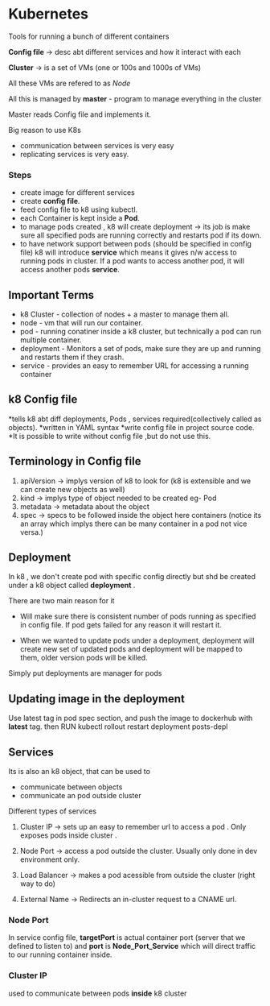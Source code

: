 # Kubernetes

Tools for running a bunch of different containers

**Config file** -> desc abt different services and how it interact with each

**Cluster** -> is a set of VMs (one or 100s and 1000s of VMs)

All these VMs are refered to as _Node_

All this is managed by **master** - program to manage everything in the cluster

Master reads Config file and implements it.

Big reason to use K8s

* communication between services is very easy
* replicating services is very easy.

### Steps

* create image for different services
* create **config file**.
* feed config file to k8 using kubectl.
* each Container is kept inside a **Pod**.
* to manage pods created , k8 will create deployment -> its job is make sure all specified pods are running correctly and restarts pod if its down.
* to have network support between pods (should be specified in config file)
k8 will introduce **service** which means it gives n/w access to running pods in cluster.
If a pod wants to access another pod, it will access another pods **service**.

## Important Terms
* k8 Cluster - collection of nodes + a master to manage them all.
* node - vm that will run our container.
* pod - running conatiner inside a k8 cluster, but technically a pod can run multiple container.
* deployment - Monitors a set of pods, make sure they are up and running and restarts them if they crash.
* service - provides an easy to remember URL for accessing a running container

## k8 Config file

*tells k8 abt diff deployments, Pods , services required(collectively called as objects).
*written in YAML syntax
*write config file in project source code.
*It is possible to write without config file ,but do not use this.

## Terminology in Config file

1. apiVersion -> implys version of k8 to look for (k8 is extensible and we can create new objects as well)
1. kind -> implys type of object needed to be created eg- Pod
1. metadata -> metadata about the object
1. spec -> specs to be followed inside the object
here containers (notice its an array which implys there can be many container in a pod not vice versa.) 


## Deployment
In k8 , we don't create pod with specific config directly but shd be created under a k8 object called **deployment** .

There are two main reason for it 

* Will make sure there is consistent number of pods running as specified in config file. If pod gets failed for any reason it will restart it.

* When we wanted to update pods under a deployment, deployment will create new set of updated pods and deployment will be mapped to them, older version pods will be killed.


Simply put deployments are manager for pods


## Updating image in the deployment 

Use latest tag in pod spec section, and push the image to dockerhub with **latest** tag.
then RUN kubectl rollout restart deployment posts-depl


## Services 
Its is also an k8 object, that can be used to 
* communicate between objects
* communicate an pod outside cluster 

Different types of services

1. Cluster IP -> sets up an easy to remember url to access a pod . Only exposes pods inside cluster .

1. Node Port -> access a pod outside the cluster. Usually only done in dev environment only.

1. Load Balancer -> makes a pod acessible from outside the cluster (right way to do)

1. External Name -> Redirects an in-cluster request to a CNAME url.

### Node Port

In service config file, **targetPort** is actual container port (server that we defined to listen to) and **port** is **Node_Port_Service** which will direct traffic to our running container inside.


### Cluster IP 

used to communicate between pods **inside** k8 cluster